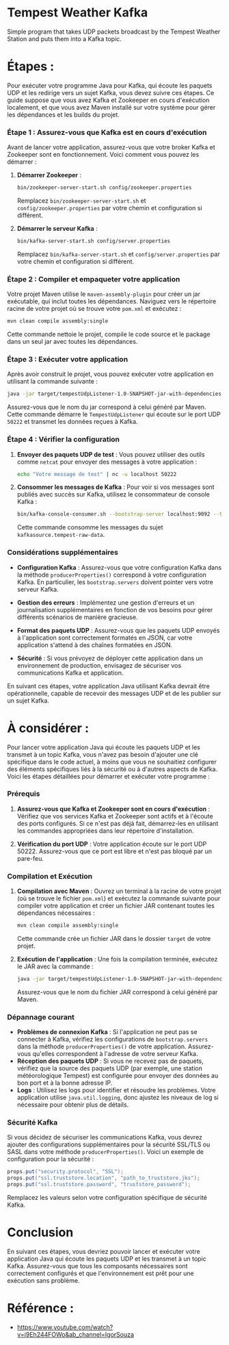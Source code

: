 # Tempest Weather Kafka

Simple program that takes UDP packets broadcast by the Tempest Weather Station 
and puts them into a Kafka topic.

# Étapes : 


Pour exécuter votre programme Java pour Kafka, qui écoute les paquets UDP et les redirige vers un sujet Kafka, vous devez suivre ces étapes. Ce guide suppose que vous avez Kafka et Zookeeper en cours d'exécution localement, et que vous avez Maven installé sur votre système pour gérer les dépendances et les builds du projet.

### Étape 1 : Assurez-vous que Kafka est en cours d'exécution

Avant de lancer votre application, assurez-vous que votre broker Kafka et Zookeeper sont en fonctionnement. Voici comment vous pouvez les démarrer :

1. **Démarrer Zookeeper** :
   ```bash
   bin/zookeeper-server-start.sh config/zookeeper.properties
   ```
   Remplacez `bin/zookeeper-server-start.sh` et `config/zookeeper.properties` par votre chemin et configuration si différent.

2. **Démarrer le serveur Kafka** :
   ```bash
   bin/kafka-server-start.sh config/server.properties
   ```
   Remplacez `bin/kafka-server-start.sh` et `config/server.properties` par votre chemin et configuration si différent.

### Étape 2 : Compiler et empaqueter votre application

Votre projet Maven utilise le `maven-assembly-plugin` pour créer un jar exécutable, qui inclut toutes les dépendances. Naviguez vers le répertoire racine de votre projet où se trouve votre `pom.xml` et exécutez :

```bash
mvn clean compile assembly:single
```

Cette commande nettoie le projet, compile le code source et le package dans un seul jar avec toutes les dépendances.

### Étape 3 : Exécuter votre application

Après avoir construit le projet, vous pouvez exécuter votre application en utilisant la commande suivante :

```bash
java -jar target/tempestUdpListener-1.0-SNAPSHOT-jar-with-dependencies.jar
```

Assurez-vous que le nom du jar correspond à celui généré par Maven. Cette commande démarre le `TempestUdpListener` qui écoute sur le port UDP `50222` et transmet les données reçues à Kafka.

### Étape 4 : Vérifier la configuration

1. **Envoyer des paquets UDP de test** : Vous pouvez utiliser des outils comme `netcat` pour envoyer des messages à votre application :

   ```bash
   echo "Votre message de test" | nc -u localhost 50222
   ```

2. **Consommer les messages de Kafka** : Pour voir si vos messages sont publiés avec succès sur Kafka, utilisez le consommateur de console Kafka :

   ```bash
   bin/kafka-console-consumer.sh --bootstrap-server localhost:9092 --topic kafkasource.tempest-raw-data --from-beginning
   ```

   Cette commande consomme les messages du sujet `kafkasource.tempest-raw-data`.

### Considérations supplémentaires

- **Configuration Kafka** : Assurez-vous que votre configuration Kafka dans la méthode `producerProperties()` correspond à votre configuration Kafka. En particulier, les `bootstrap.servers` doivent pointer vers votre serveur Kafka.
  
- **Gestion des erreurs** : Implémentez une gestion d'erreurs et un journalisation supplémentaires en fonction de vos besoins pour gérer différents scénarios de manière gracieuse.

- **Format des paquets UDP** : Assurez-vous que les paquets UDP envoyés à l'application sont correctement formatés en JSON, car votre application s'attend à des chaînes formatées en JSON.

- **Sécurité** : Si vous prévoyez de déployer cette application dans un environnement de production, envisagez de sécuriser vos communications Kafka et application.

En suivant ces étapes, votre application Java utilisant Kafka devrait être opérationnelle, capable de recevoir des messages UDP et de les publier sur un sujet Kafka.


# À considérer : 

Pour lancer votre application Java qui écoute les paquets UDP et les transmet à un topic Kafka, vous n'avez pas besoin d'ajouter une clé spécifique dans le code actuel, à moins que vous ne souhaitiez configurer des éléments spécifiques liés à la sécurité ou à d'autres aspects de Kafka. Voici les étapes détaillées pour démarrer et exécuter votre programme :

### Prérequis
1. **Assurez-vous que Kafka et Zookeeper sont en cours d'exécution** : Vérifiez que vos services Kafka et Zookeeper sont actifs et à l'écoute des ports configurés. Si ce n'est pas déjà fait, démarrez-les en utilisant les commandes appropriées dans leur répertoire d'installation.

2. **Vérification du port UDP** : Votre application écoute sur le port UDP 50222. Assurez-vous que ce port est libre et n'est pas bloqué par un pare-feu.

### Compilation et Exécution
1. **Compilation avec Maven** : Ouvrez un terminal à la racine de votre projet (où se trouve le fichier `pom.xml`) et exécutez la commande suivante pour compiler votre application et créer un fichier JAR contenant toutes les dépendances nécessaires :
   ```bash
   mvn clean compile assembly:single
   ```
   Cette commande crée un fichier JAR dans le dossier `target` de votre projet.

2. **Exécution de l'application** : Une fois la compilation terminée, exécutez le JAR avec la commande :
   ```bash
   java -jar target/tempestUdpListener-1.0-SNAPSHOT-jar-with-dependencies.jar
   ```
   Assurez-vous que le nom du fichier JAR correspond à celui généré par Maven.

### Dépannage courant
- **Problèmes de connexion Kafka** : Si l'application ne peut pas se connecter à Kafka, vérifiez les configurations de `bootstrap.servers` dans la méthode `producerProperties()` de votre application. Assurez-vous qu'elles correspondent à l'adresse de votre serveur Kafka.
- **Réception des paquets UDP** : Si vous ne recevez pas de paquets, vérifiez que la source des paquets UDP (par exemple, une station météorologique Tempest) est configurée pour envoyer des données au bon port et à la bonne adresse IP.
- **Logs** : Utilisez les logs pour identifier et résoudre les problèmes. Votre application utilise `java.util.logging`, donc ajustez les niveaux de log si nécessaire pour obtenir plus de détails.

### Sécurité Kafka
Si vous décidez de sécuriser les communications Kafka, vous devrez ajouter des configurations supplémentaires pour la sécurité SSL/TLS ou SASL dans votre méthode `producerProperties()`. Voici un exemple de configuration pour la sécurité :

```java
props.put("security.protocol", "SSL");
props.put("ssl.truststore.location", "path_to_truststore.jks");
props.put("ssl.truststore.password", "truststore_password");
```

Remplacez les valeurs selon votre configuration spécifique de sécurité Kafka.

# Conclusion
En suivant ces étapes, vous devriez pouvoir lancer et exécuter votre application Java qui écoute les paquets UDP et les transmet à un topic Kafka. Assurez-vous que tous les composants nécessaires sont correctement configurés et que l'environnement est prêt pour une exécution sans problème.

 # Référence : 
 - https://www.youtube.com/watch?v=i9Eh244FOWo&ab_channel=IgorSouza
 
 
